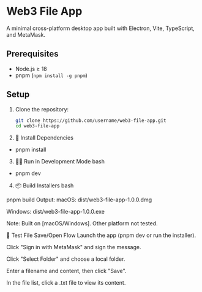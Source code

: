 # Web3 File App

A minimal cross-platform desktop app built with Electron, Vite, TypeScript, and MetaMask.

## Prerequisites

- Node.js ≥ 18
- pnpm (`npm install -g pnpm`)

## Setup

1. Clone the repository:
   ```bash
   git clone https://github.com/username/web3-file-app.git
   cd web3-file-app

2. 🚀 Install Dependencies

  - pnpm install
3. 👨‍💻 Run in Development Mode
  bash
- pnpm dev

4. 📦 Build Installers
bash

pnpm build
Output:
macOS: dist/web3-file-app-1.0.0.dmg

Windows: dist/web3-file-app-1.0.0.exe

Note: Built on [macOS/Windows]. Other platform not tested.

🧪 Test File Save/Open Flow
Launch the app (pnpm dev or run the installer).

Click "Sign in with MetaMask" and sign the message.

Click "Select Folder" and choose a local folder.

Enter a filename and content, then click "Save".

In the file list, click a .txt file to view its content.